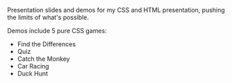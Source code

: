 Presentation slides and demos for my CSS and HTML presentation, pushing the limits of what's possible.

Demos include 5 pure CSS games:
 - Find the Differences
 - Quiz
 - Catch the Monkey
 - Car Racing
 - Duck Hunt